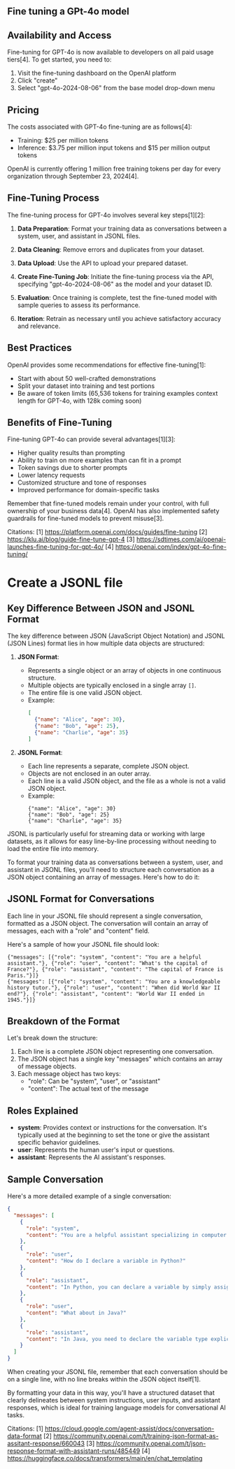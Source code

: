 ## Fine tuning a GPt-4o model



## Availability and Access

Fine-tuning for GPT-4o is now available to developers on all paid usage tiers[4]. 
To get started, you need to:

1. Visit the fine-tuning dashboard on the OpenAI platform
2. Click "create" 
3. Select "gpt-4o-2024-08-06" from the base model drop-down menu

## Pricing

The costs associated with GPT-4o fine-tuning are as follows[4]:

- Training: $25 per million tokens
- Inference: $3.75 per million input tokens and $15 per million output tokens

OpenAI is currently offering 1 million free training tokens per day for every organization through September 23, 2024[4].

## Fine-Tuning Process

The fine-tuning process for GPT-4o involves several key steps[1][2]:

1. **Data Preparation**: Format your training data as conversations between a system, user, and assistant in JSONL files.

2. **Data Cleaning**: Remove errors and duplicates from your dataset.

3. **Data Upload**: Use the API to upload your prepared dataset.

4. **Create Fine-Tuning Job**: Initiate the fine-tuning process via the API, specifying "gpt-4o-2024-08-06" as the model and your dataset ID.

5. **Evaluation**: Once training is complete, test the fine-tuned model with sample queries to assess its performance.

6. **Iteration**: Retrain as necessary until you achieve satisfactory accuracy and relevance.

## Best Practices

OpenAI provides some recommendations for effective fine-tuning[1]:

- Start with about 50 well-crafted demonstrations
- Split your dataset into training and test portions
- Be aware of token limits (65,536 tokens for training examples context length for GPT-4o, with 128k coming soon)

## Benefits of Fine-Tuning

Fine-tuning GPT-4o can provide several advantages[1][3]:

- Higher quality results than prompting
- Ability to train on more examples than can fit in a prompt
- Token savings due to shorter prompts
- Lower latency requests
- Customized structure and tone of responses
- Improved performance for domain-specific tasks

Remember that fine-tuned models remain under your control, with full ownership of your business data[4]. OpenAI has also implemented safety guardrails for fine-tuned models to prevent misuse[3].

Citations:
[1] https://platform.openai.com/docs/guides/fine-tuning
[2] https://klu.ai/blog/guide-fine-tune-gpt-4
[3] https://sdtimes.com/ai/openai-launches-fine-tuning-for-gpt-4o/
[4] https://openai.com/index/gpt-4o-fine-tuning/





# Create a JSONL file


## Key Difference Between JSON and JSONL Format

The key difference between JSON (JavaScript Object Notation) and JSONL (JSON Lines) format lies in how multiple data objects are structured:

1. **JSON Format**:
   - Represents a single object or an array of objects in one continuous structure.
   - Multiple objects are typically enclosed in a single array `[]`.
   - The entire file is one valid JSON object.
   - Example:
     ```json
     [
       {"name": "Alice", "age": 30},
       {"name": "Bob", "age": 25},
       {"name": "Charlie", "age": 35}
     ]
     ```

2. **JSONL Format**:
   - Each line represents a separate, complete JSON object.
   - Objects are not enclosed in an outer array.
   - Each line is a valid JSON object, and the file as a whole is not a valid JSON object.
   - Example:
     ```jsonl
     {"name": "Alice", "age": 30}
     {"name": "Bob", "age": 25}
     {"name": "Charlie", "age": 35}
     ```

JSONL is particularly useful for streaming data or working with large datasets, as it allows for easy line-by-line processing without needing to load the entire file into memory.


To format your training data as conversations between a system, user, and assistant in JSONL files, you'll need to structure each conversation as a JSON object containing an array of messages. Here's how to do it:

## JSONL Format for Conversations

Each line in your JSONL file should represent a single conversation, formatted as a JSON object. The conversation will contain an array of messages, each with a "role" and "content" field.

Here's a sample of how your JSONL file should look:

```jsonl
{"messages": [{"role": "system", "content": "You are a helpful assistant."}, {"role": "user", "content": "What's the capital of France?"}, {"role": "assistant", "content": "The capital of France is Paris."}]}
{"messages": [{"role": "system", "content": "You are a knowledgeable history tutor."}, {"role": "user", "content": "When did World War II end?"}, {"role": "assistant", "content": "World War II ended in 1945."}]}
```

## Breakdown of the Format

Let's break down the structure:

1. Each line is a complete JSON object representing one conversation.
2. The JSON object has a single key "messages" which contains an array of message objects.
3. Each message object has two keys:
   - "role": Can be "system", "user", or "assistant"
   - "content": The actual text of the message

## Roles Explained

- **system**: Provides context or instructions for the conversation. It's typically used at the beginning to set the tone or give the assistant specific behavior guidelines.
- **user**: Represents the human user's input or questions.
- **assistant**: Represents the AI assistant's responses.

## Sample Conversation

Here's a more detailed example of a single conversation:

```json
{
  "messages": [
    {
      "role": "system",
      "content": "You are a helpful assistant specializing in computer programming."
    },
    {
      "role": "user",
      "content": "How do I declare a variable in Python?"
    },
    {
      "role": "assistant",
      "content": "In Python, you can declare a variable by simply assigning a value to it. For example:\n\n```python\nx = 5\nname = 'John'\n```\n\nPython uses dynamic typing, so you don't need to specify the variable type explicitly."
    },
    {
      "role": "user",
      "content": "What about in Java?"
    },
    {
      "role": "assistant",
      "content": "In Java, you need to declare the variable type explicitly. Here are some examples:\n\n```java\nint x = 5;\nString name = \"John\";\ndouble price = 19.99;\n```\n\nJava uses static typing, so you must specify the variable type before the variable name."
    }
  ]
}
```

When creating your JSONL file, remember that each conversation should be on a single line, with no line breaks within the JSON object itself[1].

By formatting your data in this way, you'll have a structured dataset that clearly delineates between system instructions, user inputs, and assistant responses, which is ideal for training language models for conversational AI tasks.

Citations:
[1] https://cloud.google.com/agent-assist/docs/conversation-data-format
[2] https://community.openai.com/t/training-json-format-as-assitant-response/660043
[3] https://community.openai.com/t/json-response-format-with-assistant-runs/485449
[4] https://huggingface.co/docs/transformers/main/en/chat_templating